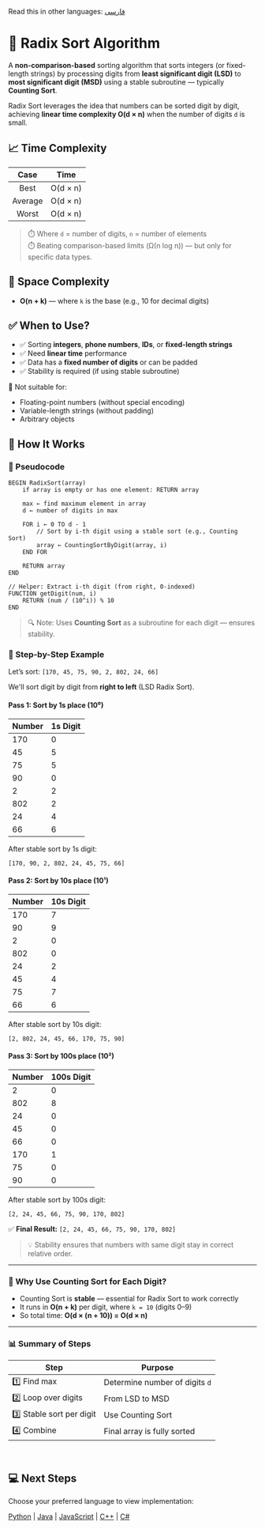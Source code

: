 Read this in other languages: [فارسی](/sorting/radix-sort/README.fa.md)

# 🔴​ Radix Sort Algorithm

A **non-comparison-based** sorting algorithm that sorts integers (or fixed-length strings) by processing digits from **least significant digit (LSD)** to **most significant digit (MSD)** using a stable subroutine — typically **Counting Sort**.

Radix Sort leverages the idea that numbers can be sorted digit by digit, achieving **linear time complexity O(d × n)** when the number of digits `d` is small.

## 📈 Time Complexity

| Case      | Time         |
|:---------:|:------------:|
| Best      | O(d × n)     |
| Average   | O(d × n)     |
| Worst     | O(d × n)     |

> ⏱️ Where `d` = number of digits, `n` = number of elements  
> ⏱️ Beating comparison-based limits (Ω(n log n)) — but only for specific data types.

## 💾 Space Complexity
- **O(n + k)** — where `k` is the base (e.g., 10 for decimal digits)

## ✅ When to Use?
- ✅ Sorting **integers**, **phone numbers**, **IDs**, or **fixed-length strings**
- ✅ Need **linear time** performance
- ✅ Data has a **fixed number of digits** or can be padded
- ✅ Stability is required (if using stable subroutine)

🚫 Not suitable for:
- Floating-point numbers (without special encoding)
- Variable-length strings (without padding)
- Arbitrary objects

## 🔄 How It Works

### 🧩 Pseudocode

```
BEGIN RadixSort(array)
    if array is empty or has one element: RETURN array

    max ← find maximum element in array
    d ← number of digits in max

    FOR i ← 0 TO d - 1
        // Sort by i-th digit using a stable sort (e.g., Counting Sort)
        array ← CountingSortByDigit(array, i)
    END FOR

    RETURN array
END

// Helper: Extract i-th digit (from right, 0-indexed)
FUNCTION getDigit(num, i)
    RETURN (num / (10^i)) % 10
END
```

> 🔍 Note: Uses **Counting Sort** as a subroutine for each digit — ensures stability.

### 🔄 Step-by-Step Example

Let’s sort: `‭[170, 45, 75, 90, 2, 802, 24, 66]‬`

We'll sort digit by digit from **right to left** (LSD Radix Sort).

#### Pass 1: Sort by 1s place (10⁰)

| Number | 1s Digit |
|--------|----------|
| 170    | 0        |
| 45     | 5        |
| 75     | 5        |
| 90     | 0        |
| 2      | 2        |
| 802    | 2        |
| 24     | 4        |
| 66     | 6        |

After stable sort by 1s digit:
```
[170, 90, 2, 802, 24, 45, 75, 66]
```

#### Pass 2: Sort by 10s place (10¹)

| Number | 10s Digit |
|--------|-----------|
| 170    | 7         |
| 90     | 9         |
| 2      | 0         |
| 802    | 0         |
| 24     | 2         |
| 45     | 4         |
| 75     | 7         |
| 66     | 6         |

After stable sort by 10s digit:
```
[2, 802, 24, 45, 66, 170, 75, 90]
```

#### Pass 3: Sort by 100s place (10²)

| Number | 100s Digit |
|--------|------------|
| 2      | 0          |
| 802    | 8          |
| 24     | 0          |
| 45     | 0          |
| 66     | 0          |
| 170    | 1          |
| 75     | 0          |
| 90     | 0          |

After stable sort by 100s digit:
```
[2, 24, 45, 66, 75, 90, 170, 802]
```

✅ **Final Result:** `‭[2, 24, 45, 66, 75, 90, 170, 802]‬`

> 💡 Stability ensures that numbers with same digit stay in correct relative order.

---

### 🧠 Why Use Counting Sort for Each Digit?

- Counting Sort is **stable** — essential for Radix Sort to work correctly
- It runs in **O(n + k)** per digit, where `k = 10` (digits 0–9)
- So total time: **O(d × (n + 10)) = O(d × n)**

---

### 📊 Summary of Steps

| Step | Purpose |
|------|--------|
| 1️⃣ Find max | Determine number of digits `d` |
| 2️⃣ Loop over digits | From LSD to MSD |
| 3️⃣ Stable sort per digit | Use Counting Sort |
| 4️⃣ Combine | Final array is fully sorted |

<br />

## 💻 Next Steps

Choose your preferred language to view implementation:

[Python](/sorting/radix-sort/python/radix_sort.py) | [Java](/sorting/radix-sort/java/RadixSort.java) | [JavaScript](/sorting/radix-sort/javascript/radix-sort.js) | [C++](/sorting/radix-sort/C++/radix_sort.cpp) | [C#](/sorting/radix-sort/csharp/RadixSort.cs)